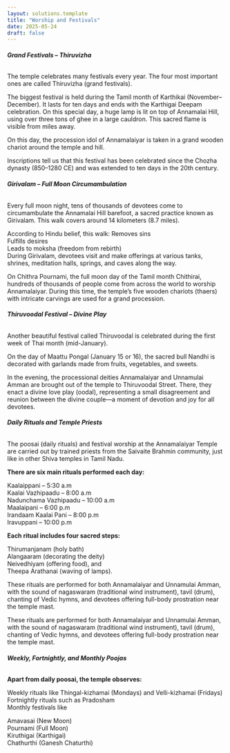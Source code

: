 ```yaml
---
layout: solutions.template
title: "Worship and Festivals"
date: 2025-05-24
draft: false
---
```


###### **Grand Festivals – Thiruvizha**

The temple celebrates many festivals every year. The four most important ones are called Thiruvizha (grand festivals).

The biggest festival is held during the Tamil month of Karthikai (November–December). It lasts for ten days and ends with the Karthigai Deepam celebration. On this special day, a huge lamp is lit on top of Annamalai Hill, using over three tons of ghee in a large cauldron. This sacred flame is visible from miles away.

On this day, the procession idol of Annamalaiyar is taken in a grand wooden chariot around the temple and hill.

Inscriptions tell us that this festival has been celebrated since the Chozha dynasty (850–1280 CE) and was extended to ten days in the 20th century.

###### **Girivalam – Full Moon Circumambulation**

Every full moon night, tens of thousands of devotees come to circumambulate the Annamalai Hill barefoot, a sacred practice known as Girivalam. This walk covers around 14 kilometers (8.7 miles).

According to Hindu belief, this walk:
Removes sins\
Fulfills desires\
Leads to moksha (freedom from rebirth)\
During Girivalam, devotees visit and make offerings at various tanks, shrines, meditation halls, springs, and caves along the way.

On Chithra Pournami, the full moon day of the Tamil month Chithirai, hundreds of thousands of people come from across the world to worship Annamalaiyar. During this time, the temple’s five wooden chariots (thaers) with intricate carvings are used for a grand procession.

###### **Thiruvoodal Festival – Divine Play**

Another beautiful festival called Thiruvoodal is celebrated during the first week of Thai month (mid-January).

On the day of Maattu Pongal (January 15 or 16), the sacred bull Nandhi is decorated with garlands made from fruits, vegetables, and sweets.

In the evening, the processional deities Annamalaiyar and Unnamulai Amman are brought out of the temple to Thiruvoodal Street. There, they enact a divine love play (oodal), representing a small disagreement and reunion between the divine couple—a moment of devotion and joy for all devotees.


###### **Daily Rituals and Temple Priests**

The poosai (daily rituals) and festival worship at the Annamalaiyar Temple are carried out by trained priests from the Saivaite Brahmin community, just like in other Shiva temples in Tamil Nadu.

**There are six main rituals performed each day:**

Kaalaippani – 5:30 a.m\
Kaalai Vazhipaadu – 8:00 a.m\
Nadunchama Vazhipaadu – 10:00 a.m\
Maalaipani – 6:00 p.m\
Irandaam Kaalai Pani – 8:00 p.m\
Iravuppani – 10:00 p.m

**Each ritual includes four sacred steps:**

Thirumanjanam (holy bath)\
Alangaaram (decorating the deity)\
Neivedhiyam (offering food), and\
Theepa Arathanai (waving of lamps).

These rituals are performed for both Annamalaiyar and Unnamulai Amman, with the sound of nagaswaram (traditional wind instrument), tavil (drum), chanting of Vedic hymns, and devotees offering full-body prostration near the temple mast.

These rituals are performed for both Annamalaiyar and Unnamulai Amman, with the sound of nagaswaram (traditional wind instrument), tavil (drum), chanting of Vedic hymns, and devotees offering full-body prostration near the temple mast.

###### **Weekly, Fortnightly, and Monthly Poojas**

**Apart from daily poosai, the temple observes:**

Weekly rituals like Thingal-kizhamai (Mondays) and Velli-kizhamai (Fridays)\
Fortnightly rituals such as Pradosham\
Monthly festivals like

Amavasai (New Moon) \
Pournami (Full Moon) \
Kiruthigai (Karthigai) \
Chathurthi (Ganesh Chaturthi)



